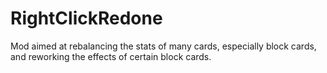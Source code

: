 # RightClickRedone
 Mod aimed at rebalancing the stats of many cards, especially block cards, and reworking the effects of certain block cards.
